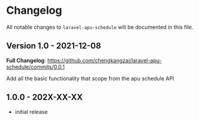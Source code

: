 # Changelog

All notable changes to `laravel-apu-schedule` will be documented in this file.

## Version 1.0 - 2021-12-08

**Full Changelog**: https://github.com/chengkangzai/laravel-apu-schedule/commits/0.0.1

Add all the basic functionality that scope from the apu schedule API

## 1.0.0 - 202X-XX-XX

- initial release
